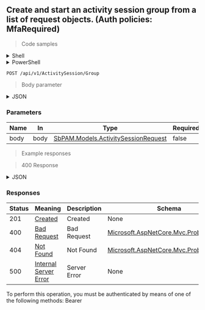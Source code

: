 
## Create and start an activity session group from a list of request objects. (Auth policies: MfaRequired)

<a id="opIdCreateActivitySessionGroupAsync"></a>

> Code samples

<details><summary>Shell</summary>


```shell
# You can also use wget
curl -X POST /api/v1/ActivitySession/Group \
  -H 'Content-Type: application/json' \
  -H 'Accept: application/json' \
  -H 'Authorization: Bearer TOKEN'

```


</details>

<details><summary>PowerShell</summary>


```powershell
# PowerShell example
$JsonBody = @"
[
  {
    "createdBy": "25a02396-1048-48f9-bf93-102d2fb7895e",
    "createdByUserName": "string",
    "createdFromAddress": "string",
    "activitySessionGroupId": "d5b41c0f-8f23-44fc-a3b6-c9ebb91d68db",
    "managedAccountId": "98c25b84-2c06-4fcd-94c7-306443f45a3d",
    "managedResourceId": "43aaf5a7-e929-49e6-870e-49d47d9cdc2f",
    "managedResourceName": "string",
    "activityId": "bdfd0655-55e6-45e6-8bbc-6ed31d3820b5",
    "accessPolicyId": "b968355d-4dbb-453c-8c65-8fcb2d303aa7",
    "credentialId": "f568fec0-10b6-4b94-9daf-e62c50c9bf3e",
    "credentialDomain": "string",
    "credentialUsername": "string",
    "credentialName": "string",
    "startDateTimeUtc": "2019-08-24T14:15:22Z",
    "endDateTimeUtc": "2019-08-24T14:15:22Z",
    "activityName": "string",
    "note": "string",
    "ticket": "string",
    "customFields": [
      {
        "policyId": "2f5573e6-5ba4-48f2-a75d-df99c936463b",
        "customFieldDataType": "Integer",
        "name": "string",
        "value": "string"
      }
    ]
  }
]
"@

$NPSUrl = "https://localhost:6500"

$Login = @{
    Login = "User"
    Password = "Password"
}
# Cookie container for multi-factor authentication
$WebSession = New-Object Microsoft.PowerShell.Commands.WebRequestSession
$Token = Invoke-RestMethod -Url "$($NPSUrl)/signinBody" -Method POST -Body (ConvertTo-Json $Login) -WebSession $WebSession -ContentType "application/json"
$Token = Invoke-RestMethod -Url "$($NPSUrl)/signin2fa" -Method Post -Body $MfaCode -Headers @{Authorization = "Bearer $Token"} -WebSession $WebSession -ContentType "application/json"

$Headers = @{
    Authorization = "Bearer $Token"
}
Invoke-RestMethod -Method POST -Url "$($NPSUrl)/api/v1/ActivitySession/Group" -ContentType "application/json" -Body $JsonBody -Headers $Headers -ContentType "application/json"
```


</details>

`POST /api/v1/ActivitySession/Group`

> Body parameter

<details><summary>JSON</summary>


```json
[
  {
    "createdBy": "25a02396-1048-48f9-bf93-102d2fb7895e",
    "createdByUserName": "string",
    "createdFromAddress": "string",
    "activitySessionGroupId": "d5b41c0f-8f23-44fc-a3b6-c9ebb91d68db",
    "managedAccountId": "98c25b84-2c06-4fcd-94c7-306443f45a3d",
    "managedResourceId": "43aaf5a7-e929-49e6-870e-49d47d9cdc2f",
    "managedResourceName": "string",
    "activityId": "bdfd0655-55e6-45e6-8bbc-6ed31d3820b5",
    "accessPolicyId": "b968355d-4dbb-453c-8c65-8fcb2d303aa7",
    "credentialId": "f568fec0-10b6-4b94-9daf-e62c50c9bf3e",
    "credentialDomain": "string",
    "credentialUsername": "string",
    "credentialName": "string",
    "startDateTimeUtc": "2019-08-24T14:15:22Z",
    "endDateTimeUtc": "2019-08-24T14:15:22Z",
    "activityName": "string",
    "note": "string",
    "ticket": "string",
    "customFields": [
      {
        "policyId": "2f5573e6-5ba4-48f2-a75d-df99c936463b",
        "customFieldDataType": "Integer",
        "name": "string",
        "value": "string"
      }
    ]
  }
]
```


</details>

<h3 id="create-and-start-an-activity-session-group-from-a-list-of-request-objects.-(auth-policies:-mfarequired)-parameters">Parameters</h3>

|Name|In|Type|Required|Description|
|---|---|---|---|---|
|body|body|[SbPAM.Models.ActivitySessionRequest](../Models/sbpam.models.activitysessionrequest.md)|false|none|

> Example responses

> 400 Response

<details><summary>JSON</summary>


```json
{
  "type": "string",
  "title": "string",
  "status": 0,
  "detail": "string",
  "instance": "string",
  "property1": null,
  "property2": null
}
```


</details>

<h3 id="create-and-start-an-activity-session-group-from-a-list-of-request-objects.-(auth-policies:-mfarequired)-responses">Responses</h3>

|Status|Meaning|Description|Schema|
|---|---|---|---|
|201|[Created](https://tools.ietf.org/html/rfc7231#section-6.3.2)|Created|None|
|400|[Bad Request](https://tools.ietf.org/html/rfc7231#section-6.5.1)|Bad Request|[Microsoft.AspNetCore.Mvc.ProblemDetails](../Models/microsoft.aspnetcore.mvc.problemdetails.md)|
|404|[Not Found](https://tools.ietf.org/html/rfc7231#section-6.5.4)|Not Found|[Microsoft.AspNetCore.Mvc.ProblemDetails](../Models/microsoft.aspnetcore.mvc.problemdetails.md)|
|500|[Internal Server Error](https://tools.ietf.org/html/rfc7231#section-6.6.1)|Server Error|None|

<aside class="warning">
To perform this operation, you must be authenticated by means of one of the following methods:
Bearer
</aside>


